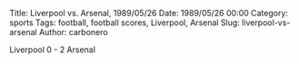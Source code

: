 Title: Liverpool vs. Arsenal, 1989/05/26
Date: 1989/05/26 00:00
Category: sports
Tags: football, football scores, Liverpool, Arsenal
Slug: liverpool-vs-arsenal
Author: carbonero


Liverpool 0 - 2 Arsenal
